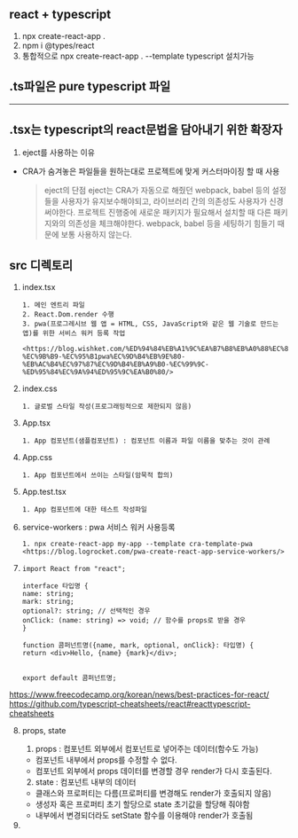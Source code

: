 ## react + typescript

1. npx create-react-app .
2. npm i @types/react
3. 통합적으로 npx create-react-app . --template typescript 설치가능


## .ts파일은 pure typescript 파일

-------------------------------------------------------------


## .tsx는 typescript의 react문법을 담아내기 위한 확장자

1. eject를 사용하는 이유

-   CRA가 숨겨놓은 파일들을 원하는대로 프로젝트에 맞게 커스터마이징 할 때 사용
    > eject의 단점
    > eject는 CRA가 자동으로 해줬던 webpack, babel 등의 설정들을 사용자가 유지보수해야되고,
    > 라이브러리 간의 의존성도 사용자가 신경써야한다.
    > 프로젝트 진행중에 새로운 패키지가 필요해서 설치할 때 다른 패키지와의 의존성을 체크해야한다.
    > webpack, babel 등을 세팅하기 힘들기 때문에 보통 사용하지 않는다.

## src 디렉토리

1.  index.tsx

    >

        1. 메인 엔트리 파일
        2. React.Dom.render 수행
        3. pwa(프로그레시브 웹 앱 = HTML, CSS, JavaScript와 같은 웹 기술로 만드는 앱)를 위한 서비스 워커 등록 작업  

        <https://blog.wishket.com/%ED%94%84%EB%A1%9C%EA%B7%B8%EB%A0%88%EC%8B%9C%EB%B8%8C-%EC%9B%B9-%EC%95%B1pwa%EC%9D%B4%EB%9E%80-%EB%AC%B4%EC%97%87%EC%9D%B4%EB%A9%B0-%EC%99%9C-%ED%95%84%EC%9A%94%ED%95%9C%EA%B0%80/>

2.  index.css

    >

        1. 글로벌 스타일 작성(프로그래밍적으로 제한되지 않음)

3.  App.tsx

    >

        1. App 컴포넌트(샘플컴포넌트) : 컴포넌트 이름과 파일 이름을 맞추는 것이 관례

4.  App.css

    >

        1. App 컴포넌트에서 쓰이는 스타일(암묵적 합의)

5.  App.test.tsx

    >

        1. App 컴포넌트에 대한 테스트 작성파일

6.  service-workers : pwa 서비스 워커 사용등록

    >

        1. npx create-react-app my-app --template cra-template-pwa
        <https://blog.logrocket.com/pwa-create-react-app-service-workers/>

7.  >   
        
        import React from "react";

        interface 타입명 {
        name: string;
        mark: string;
        optional?: string; // 선택적인 경우
        onClick: (name: string) => void; // 함수를 props로 받을 경우
        }

        function 콤퍼넌트명({name, mark, optional, onClick}: 타입명) {
        return <div>Hello, {name} {mark}</div>;


        export default 콤퍼넌트명;

        

<https://www.freecodecamp.org/korean/news/best-practices-for-react/>
<https://github.com/typescript-cheatsheets/react#reacttypescript-cheatsheets>


8. props, state

    1. props : 컴포넌트 외부에서 컴포넌트로 넣어주는 데이터(함수도 가능)

    - 컴포넌트 내부에서 props를 수정할 수 없다.
    - 컴포넌트 외부에서 props 데이터를 변경할 경우 render가 다시 호출된다.


    

    2. state : 컴포넌트 내부의 데이터

    - 클래스와 프로퍼티는 다름(프로퍼티를 변경해도 render가 호출되지 않음)
    - 생성자 혹은 프로퍼티 초기 할당으로 state 초기값을 할당해 줘야함
    - 내부에서 변경되더라도 setState 함수를 이용해야 render가 호출됨


9. 